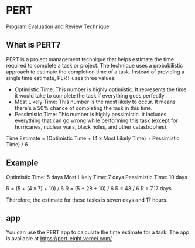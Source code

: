 # PERT

Program Evaluation and Review Technique

## What is PERT?

PERT is a project management technique that helps estimate the time required to complete a task or project. The technique uses a probabilistic approach to estimate the completion time of a task. Instead of providing a single time estimate, PERT uses three values:

- Optimistic Time: This number is highly optimistic. It represents the time it would take to complete the task if everything goes perfectly.
- Most Likely Time: This number is the most likely to occur. It means there's a 50% chance of completing the task in this time.
- Pessimistic Time: This number is highly pessimistic. It includes everything that can go wrong while performing this task (except for hurricanes, nuclear wars, black holes, and other catastrophes).

Time Estimate = (Optimistic Time + (4 x Most Likely Time) + Pessimistic Time) / 6

## Example

Optimistic Time: 5 days
Most Likely Time: 7 days
Pessimistic Time: 10 days

R = (5 + (4 x 7) + 10) / 6
R = (5 + 28 + 10) / 6
R = 43 / 6
R = 7.17 days

Therefore, the estimate for these tasks is seven days and 17 hours.

## app

You can use the PERT app to calculate the time estimate for a task. The app is available at <https://pert-eight.vercel.com/>
